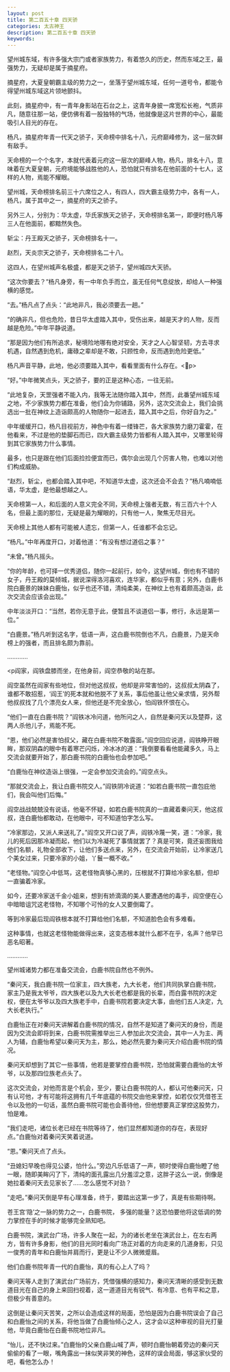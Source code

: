 ```yaml
---
layout: post
title: 第二百五十章 四天骄
categories: 太古神王
description: 第二百五十章 四天骄
keywords:
---
```


望州城东域，有许多强大宗门或者家族势力，有着悠久的历史，然而东域之王，最强势力，无疑却是属于摘星府。

摘星府，大夏皇朝霸主级的势力之一，坐落于望州城东域，任何一道号令，都能令得望州城东域这片领地颤抖。

此刻，摘星府中，有一青年身影站在石台之上，这青年身披一席宽松长袍，气质非凡，随意往那一站，便仿佛有着一股独特的气场，他就像是这片世界的中心，最能吸引人目光的存在。

杨凡，摘星府年青一代天之骄子，天命榜中排名十八，元府巅峰修为，这一层次鲜有敌手。

天命榜的一个个名字，本就代表着元府这一层次的巅峰人物，杨凡，排名十八，意味着在大夏皇朝，元府境能够战胜他的人，恐怕就只有排名在他前面的十七人，这样的人物，焉能不耀眼。

望州城，天命榜排名前三十六席位之人，有四人，四大霸主级势力中，各有一人，杨凡，属于其中之一，摘星府的天之骄子。

另外三人，分别为：华太虚，华氏家族天之骄子，天命榜排名第一，即便时杨凡等三人在他面前，都黯然失色。

斩尘：丹王殿天之骄子，天命榜排名十一。

赵烈，天炎宗天之骄子，天命榜排名二十八。

这四人，在望州城声名极盛，都是天之骄子，望州城四大天骄。

“这次你要去？”杨凡身旁，有一中年负手而立，虽无任何气息绽放，却给人一种强横的感觉。

“去。”杨凡点了点头：“此地非凡，我必须要去一趟。”

“的确非凡，但也危险，昔日华太虚踏入其中，受伤出来，越是天才的人物，反而越是危险。”中年平静说道。

“那是因为他们有所追求，秘境险地哪有绝对安全，天才之人心智坚韧，方去寻求机遇，自然遇到危机，庸碌之辈却是不敢，只顾性命，反而遇到危险更低。”

杨凡声音平静，此地，他必须要踏入其中，看看里面有什么存在。<p>

“好。”中年微笑点头，天之骄子，要的正是这种心态，一往无前。

“此地复杂，天罡强者不能入内，我等无法随你踏入其中，然而，此番望州城东域之地，不少家族势力都在准备，他们会为你铺路，另外，这次交流会上，我们会挑选出一批在神纹上造诣颇高的人物随你一起进去，踏入其中之后，你好自为之。”

中年缓缓开口，杨凡目视前方，神色中有着一缕锋芒，各大家族势力磨刀霍霍，在他看来，不过是他的垫脚石而已，四大霸主级势力皆都有人踏入其中，又哪里轮得到其它家族势力什么事情。

最多，也只是跟在他们后面捡捡便宜而已，偶尔会出现几个厉害人物，也难以对他们构成威胁。

“赵烈，斩尘，也都会踏入其中吧，不知道华太虚，这次还会不会去？”杨凡喃喃低语，华太虚，是他最想越之人。

天命榜第一人，和后面的人意义完全不同，天命榜上强者无数，有三百六十个人名，但最上面的那位，无疑是最为耀眼的，只有他一人，聚焦无尽目光。

天命榜上其他人都有可能被人遗忘，但第一人，任谁都不会忘记。

“杨凡。”中年再度开口，对着他道：“有没有想过道侣之事？”

“未曾。”杨凡摇头。

“你的年龄，也可择一优秀道侣，随你一起前行，如今，这望州城，倒也有不错的女子，丹王殿的莫倾城，据说深得洛河喜欢，连华家，都似乎有意；另外，白鹿书院白鹿景的妹妹白鹿怡，似乎也还不错，清纯柔美，在神纹上也有着颇高造诣，此次交流会应该会出现。”

中年淡淡开口：“当然，若你无意于此，便暂且不谈道侣一事，修行，永远是第一位。”

“白鹿景。”杨凡听到这名字，低语一声，这白鹿书院倒也不凡，白鹿景，乃是天命榜上的强者，而且排名颇为靠前。

…………

<p阎家，阎铁盘膝而坐，在他身前，阎空恭敬的站在那。

阎空虽然在阎家有些地位，但对他这叔叔，他却是非常害怕的，这叔叔太阴森了，谁都不敢招惹，‘阎王’的死本就和他脱不了关系，事后他虽让他父亲求情，另外帮他叔叔找了几个漂亮女人来，但他还是不完全放心，怕阎铁怀恨在心。

“他们一直在白鹿书院？”阎铁冰冷问道，他所问之人，自然是秦问天以及楚莽，这两人杀他儿子，焉能不死。

“恩，他们必然是害怕叔父，藏在白鹿书院不敢露面。”阎空回应说道，阎铁睁开眼眸，那双阴森的眼中有着寒芒闪烁，冷冰冰的道：“我倒要看看他能藏多久，马上交流会就要开始了，那白鹿书院的白鹿怡也会参加吧。”

“白鹿怡在神纹造诣上很强，一定会参加交流会的。”阎空点头。

“那就交流会上，我让白鹿书院交人。”阎铁阴冷说道：“如若白鹿书院一直包庇他们，我会叫他们后悔。”

阎空战战兢兢没有说话，他毫不怀疑，如若白鹿书院真的一直藏着秦问天，他这叔叔，连白鹿怡都敢动，在他眼中，可不知道怕字怎么写。

“冷家那边，又派人来送礼了。”阎空又开口说了声，阎铁冷蔑一笑，道：“冷家，我儿的死后因那冷凝而起，他们以为冷凝死了事情就罢了？真是可笑，竟还妄图我给他们名额，礼物全部收下，让他们多送点来，另外，在交流会开始前，让冷家送几个美女过来，只要冷家的小姐，丫鬟一概不收。”

“老怪物。”阎空心中低骂，这老怪物真够心黑的，压根就不打算给冷家名额，但却一直骗着冷家。

如今，还要冷家送千金小姐来，想到有娇滴滴的美人要遭遇他的毒手，阎空便在心中暗暗诅咒这老怪物，不知哪个可怜的女人又要倒霉了。

等到冷家最后现阎铁根本就不打算给他们名额，不知道脸色会有多难看。

这种事情，也就这老怪物能做得出来，这变态根本就什么都不在乎，名声？他早已恶名昭著。

…………

望州城诸势力都在准备交流会，白鹿书院自然也不例外。

“秦问天，我白鹿书院一位家主，四大族老，九大长老，他们共同执掌白鹿书院，家主乃是我太爷爷，四大族老以及九大长老也都是我的长辈，而白露书院的决定权，便在太爷爷以及四大族老手中，白鹿书院若要决定大事，由他们五人决定，九大长老执行。”

白鹿怡正在对秦问天讲解着白鹿书院的情况，自然不是知道了秦问天的身份，而是因为交流会即将到来，白鹿书院需推举出三人参加此次交流会，其中一人为主、两人为辅，白鹿怡希望以秦问天为主，那么，她必然先要为秦问天介绍白鹿书院的情况。

秦问天却想到了其它一些事情，他若是要掌控白鹿书院，恐怕就需要白鹿怡的太爷爷，以及那四位族老点头了。

这次交流会，对他而言是个机会，至少，要让白鹿书院的人，都认可他秦问天，只有认可他，才有可能将这拥有几千年底蕴的书院交由他来掌控，如若仅仅凭借苍王令以及他的一句话，虽然白鹿书院可能也会善待他，但他想要真正掌控这股势力，怕是难。

“我们走吧，诸位长老已经在书院等待了，他们显然都知道你的存在，表现好点。”白鹿怡对着秦问天笑着说道。

“恩。”秦问天点了点头。

“丑媳妇早晚也得见公婆，怕什么。”旁边凡乐低语了一声，顿时使得白鹿怡瞪了他一眼，随即美眸闪了下，清纯的面孔露出几分羞涩之意，这胖子这么一说，倒像是她拉着秦问天去见家长了……怎么感觉不对劲？

“走吧。”秦问天倒是早有心理准备，终于，要踏出这第一步了，真是有些期待啊。

苍王宫‘隐’之一脉的势力之一，白鹿书院， 多强的能量？这恐怕要他将这低调的势力掌控在手的时候才能够完全熟知吧。

白鹿书院，演武台广场，许多人聚在一起，为的诸长老坐在演武台上，在左右两方，皆有许多身影，他们的目光同时看向广场正对着的方向走来的几道身影，只见一俊秀的青年和白鹿怡并肩而行，更是让不少人微微蹙眉。

他们白鹿书院年青一代的白鹿怡，真的有心上人了吗？

秦问天等人走到了演武台广场前方，凭借强横的感知力，秦问天清晰的感受到无数道目光在自己的身上来回扫视着，这一道道目光有锐气、有冷意、也有平和之意，但极少有善意的。

这倒是让秦问天苦笑，之所以会造成这样的局面，恐怕是因为白鹿书院误会了自己和白鹿怡之间的关系，将他当做了白鹿怡倾心之人，这才会以这种审视的目光打量他，毕竟白鹿怡在白鹿书院地位非凡。

“怡儿，还不快过来。”白鹿怡的父亲白鹿山喊了声，顿时白鹿怡朝着旁边的秦问天偷偷的看了一眼，嘴角露出一抹似笑非笑的神色，这样的误会局面，够这家伙受的吧，看他怎么办！

